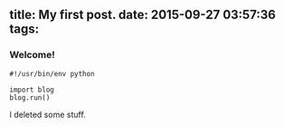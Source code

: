 title: My first post.
date: 2015-09-27 03:57:36
tags:
---
### Welcome!

    #!/usr/bin/env python

    import blog
    blog.run()

I deleted some stuff.
